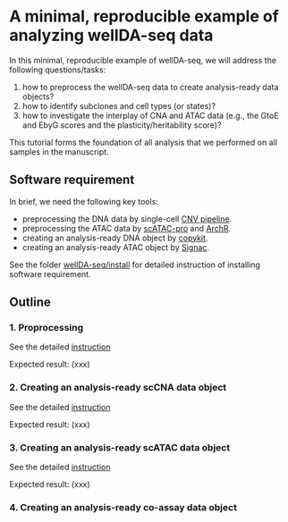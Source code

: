 # A minimal, reproducible example of analyzing wellDA-seq data

In this minimal, reproducible example of wellDA-seq, we will address the following questions/tasks: 
1) how to preprocess the wellDA-seq data to create analysis-ready data objects?
2) how to identify subclones and cell types (or states)?
3) how to investigate the interplay of CNA and ATAC data (e.g., the GtoE and EbyG scores and the plasticity/heritability score)?

This tutorial forms the foundation of all analysis that we performed on all samples in the manuscript. 

## Software requirement

In brief, we need the following key tools: 
- preprocessing the DNA data by single-cell [CNV pipeline](https://github.com/navinlabcode/CNV_pipeline).
- preprocessing the ATAC data by [scATAC-pro](https://github.com/Puriney/scATAC-pro) and [ArchR](https://github.com/GreenleafLab/ArchR).
- creating an analysis-ready DNA object by [copykit](https://github.com/navinlabcode/copykit).
- creating an analysis-ready ATAC object by [Signac](https://stuartlab.org/signac/).

See the folder [wellDA-seq/install](https://github.com/navinlabcode/wellDA-seq/tree/main/install) for detailed instruction of installing software requirement. 

## Outline

### 1. Proprocessing

See the detailed [instruction](xxx)

Expected result:
(xxx)


### 2. Creating an analysis-ready scCNA data object

See the detailed [instruction](xxx)

Expected result:
(xxx)

### 3. Creating an analysis-ready scATAC data object

See the detailed [instruction](xxx)

Expected result:
(xxx)

### 4. Creating an analysis-ready co-assay data object


